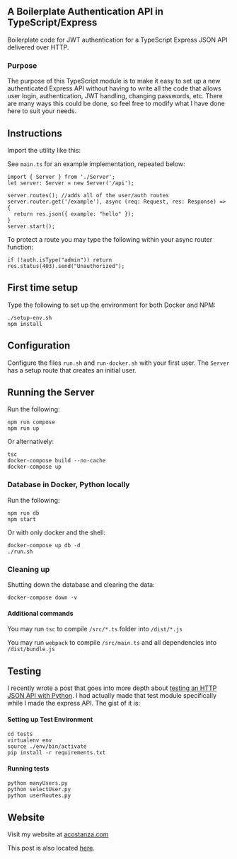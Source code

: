 ## A Boilerplate Authentication API in TypeScript/Express
Boilerplate code for JWT authentication for a TypeScript Express JSON API delivered over HTTP.

### Purpose
The purpose of this TypeScript module is to make it easy to set up a new authenticated Express API without having to write all the code that allows user login, authentication, JWT handling, changing passwords, etc. There are many ways this could be done, so feel free to modify what I have done here to suit your needs.

## Instructions
Import the utility like this:

See `main.ts` for an example implementation, repeated below:

    import { Server } from './Server';
    let server: Server = new Server('/api');

    server.routes(); //adds all of the user/auth routes
    server.router.get('/example'), async (req: Request, res: Response) => {
      return res.json({ example: "hello" });
    }
    server.start();

To protect a route you may type the following within your async router function:

```
if (!auth.isType("admin")) return res.status(403).send("Unauthorized");
```

## First time setup

Type the following to set up the environment for both Docker and NPM:

```
./setup-env.sh
npm install
```

## Configuration
Configure the files `run.sh` and `run-docker.sh` with your first user. The `Server` has a setup route that creates an initial user.

## Running the Server

Run the following:

```
npm run compose
npm run up
```

Or alternatively:

```
tsc
docker-compose build --no-cache
docker-compose up
```

### Database in Docker, Python locally
Run the following:
```
npm run db
npm start
```

Or with only docker and the shell:

```
docker-compose up db -d
./run.sh
```
### Cleaning up
Shutting down the database and clearing the data:
```
docker-compose down -v
```
#### Additional commands
You may run `tsc` to compile `/src/*.ts` folder into `/dist/*.js`

You may run `webpack` to compile `/src/main.ts` and all dependencies into `/dist/bundle.js`

## Testing
I recently wrote a post that goes into more depth about [testing an HTTP JSON API with Python](http://acostanza.com/2018/01/01/testing-http-json-api-python/). I had actually made that test module specifically while I made the express API. The gist of it is:

#### Setting up Test Environment

```
cd tests
virtualenv env
source ./env/bin/activate
pip install -r requirements.txt
```
#### Running tests
```
python manyUsers.py
python selectUser.py
python userRoutes.py
```

## Website
Visit my website at [acostanza.com](http://acostanza.com)

This post is also located [here](http://acostanza.com/2018/01/18/auth-api-typescript-express/).
